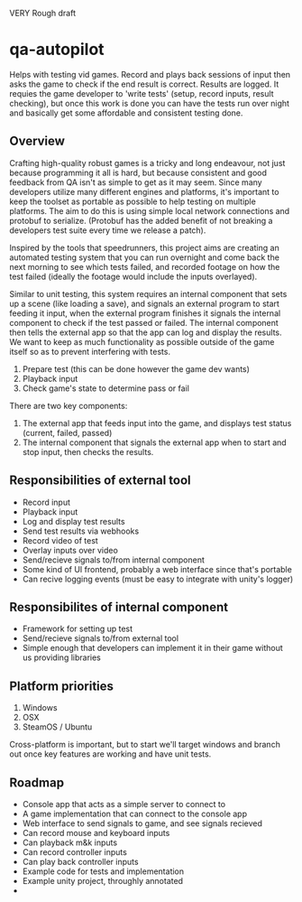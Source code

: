 VERY Rough draft

qa-autopilot
===

Helps with testing vid games. Record and plays back sessions of input then asks
the game to check if the end result is correct. Results are logged. It requies the
game developer to 'write tests' (setup, record inputs, result checking), but once
this work is done you can have the tests run over night and basically get some 
affordable and consistent testing done.

Overview
---

Crafting high-quality robust games is a tricky and long endeavour,
not just because programming it all is hard, but because consistent and good
feedback from QA isn't as simple to get as it may seem. Since many developers utilize
many different engines and platforms, it's important to keep the toolset as portable as
possible to help testing on multiple platforms. The aim to do this is using simple local
network connections and protobuf to serialize. (Protobuf has the added benefit of not 
breaking a developers test suite every time we release a patch).

Inspired by the tools that speedrunners, this project aims are creating an automated 
testing system that you can run overnight and come back the next morning to see which 
tests failed, and recorded footage on how the test failed (ideally the footage would 
include the inputs overlayed).

Similar to unit testing, this system requires an internal component that sets up a scene
(like loading a save), and signals an external program to start feeding it input, when 
the external program finishes it signals the internal component to check if the test 
passed or failed. The internal component then tells the external app so that the app can 
log and display the results. We want to keep as much functionality as possible outside of
the game itself so as to prevent interfering with tests.

1. Prepare test (this can be done however the game dev wants)
2. Playback input
3. Check game's state to determine pass or fail 

There are two key components:

1. The external app that feeds input into the game, and displays test status
    (current, failed, passed)
2. The internal component that signals the external app when to start and stop input, 
    then checks the results.

Responsibilities of external tool
---

- Record input
- Playback input
- Log and display test results
- Send test results via webhooks
- Record video of test
- Overlay inputs over video
- Send/recieve signals to/from internal component
- Some kind of UI frontend, probably a web interface since that's portable
- Can recive logging events (must be easy to integrate with unity's logger)

Responsibilites of internal component
---

- Framework for setting up test
- Send/recieve signals to/from external tool
- Simple enough that developers can implement it in their game 
    without us providing libraries

Platform priorities
---

1) Windows
2) OSX
3) SteamOS / Ubuntu

Cross-platform is important, but to start we'll target windows and branch out
once key features are working and have unit tests.

Roadmap
---

- Console app that acts as a simple server to connect to
- A game implementation that can connect to the console app
- Web interface to send signals to game, and see signals recieved
- Can record mouse and keyboard inputs
- Can playback m&k inputs
- Can record controller inputs
- Can play back controller inputs
- Example code for tests and implementation
- Example unity project, throughly annotated
- 